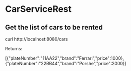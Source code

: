 # CarServiceRest

## Get the list of cars to be rented

curl http://localhost:8080/cars

Returns:

[{"plateNumber":"11AA22","brand":"Ferrari","price":1000},{"plateNumber":"22BB44","brand":"Porshe","price":2000}]